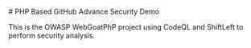 # PHP Based GitHub Advance Security Demo

This is the OWASP WebGoatPhP project using CodeQL and ShiftLeft to perform security analysis.
